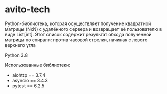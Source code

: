 # avito-tech
Python-библиотека, которая осуществляет получение квадратной матрицы (NxN) с удалённого сервера и возвращает её пользователю в виде List[int].
Этот список содержит результат обхода полученной матрицы по спирали: против часовой стрелки, начиная с левого верхнего угла 

Python 3.8

Использованные библиотеки:
* aiohttp == 3.7.4
* asyncio == 3.4.3
* pytest == 6.2.5
